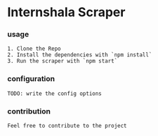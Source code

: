 # Internshala Scraper

### usage
    1. Clone the Repo
    2. Install the dependencies with `npm install`
    3. Run the scraper with `npm start`

### configuration
    TODO: write the config options

### contribution
    Feel free to contribute to the project